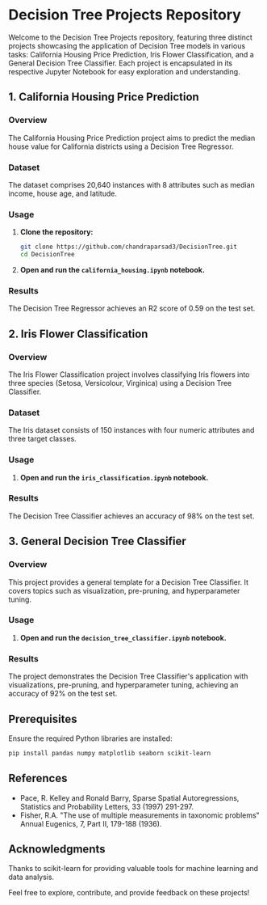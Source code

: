 # Decision Tree Projects Repository

Welcome to the Decision Tree Projects repository, featuring three distinct projects showcasing the application of Decision Tree models in various tasks: California Housing Price Prediction, Iris Flower Classification, and a General Decision Tree Classifier. Each project is encapsulated in its respective Jupyter Notebook for easy exploration and understanding.

## 1. California Housing Price Prediction

### Overview

The California Housing Price Prediction project aims to predict the median house value for California districts using a Decision Tree Regressor.

### Dataset

The dataset comprises 20,640 instances with 8 attributes such as median income, house age, and latitude.

### Usage

1. **Clone the repository:**

   ```bash
   git clone https://github.com/chandraparsad3/DecisionTree.git
   cd DecisionTree
   ```

2. **Open and run the `california_housing.ipynb` notebook.**

### Results

The Decision Tree Regressor achieves an R2 score of 0.59 on the test set.

## 2. Iris Flower Classification

### Overview

The Iris Flower Classification project involves classifying Iris flowers into three species (Setosa, Versicolour, Virginica) using a Decision Tree Classifier.

### Dataset

The Iris dataset consists of 150 instances with four numeric attributes and three target classes.

### Usage

1. **Open and run the `iris_classification.ipynb` notebook.**

### Results

The Decision Tree Classifier achieves an accuracy of 98% on the test set.

## 3. General Decision Tree Classifier

### Overview

This project provides a general template for a Decision Tree Classifier. It covers topics such as visualization, pre-pruning, and hyperparameter tuning.

### Usage

1. **Open and run the `decision_tree_classifier.ipynb` notebook.**

### Results

The project demonstrates the Decision Tree Classifier's application with visualizations, pre-pruning, and hyperparameter tuning, achieving an accuracy of 92% on the test set.

## Prerequisites

Ensure the required Python libraries are installed:

```bash
pip install pandas numpy matplotlib seaborn scikit-learn
```

## References

- Pace, R. Kelley and Ronald Barry, Sparse Spatial Autoregressions, Statistics and Probability Letters, 33 (1997) 291-297.
- Fisher, R.A. "The use of multiple measurements in taxonomic problems" Annual Eugenics, 7, Part II, 179-188 (1936).

## Acknowledgments

Thanks to scikit-learn for providing valuable tools for machine learning and data analysis.

Feel free to explore, contribute, and provide feedback on these projects!
